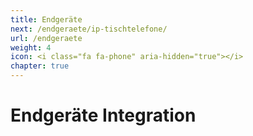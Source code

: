 ```yaml
---
title: Endgeräte
next: /endgeraete/ip-tischtelefone/
url: /endgeraete
weight: 4
icon: <i class="fa fa-phone" aria-hidden="true"></i>
chapter: true
---
```


# Endgeräte Integration